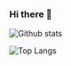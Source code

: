 ### Hi there 👋
![Github stats](https://github-readme-stats.vercel.app/api?username=Mouse0w0&show_icons=true&hide_border=true)

![Top Langs](https://github-readme-stats.vercel.app/api/top-langs/?username=Mouse0w0&layout=compact&hide_border=true)

<!--
**Mouse0w0/Mouse0w0** is a ✨ _special_ ✨ repository because its `README.md` (this file) appears on your GitHub profile.

Here are some ideas to get you started:

- 🔭 I’m currently working on ...
- 🌱 I’m currently learning ...
- 👯 I’m looking to collaborate on ...
- 🤔 I’m looking for help with ...
- 💬 Ask me about ...
- 📫 How to reach me: ...
- 😄 Pronouns: ...
- ⚡ Fun fact: ...
-->
